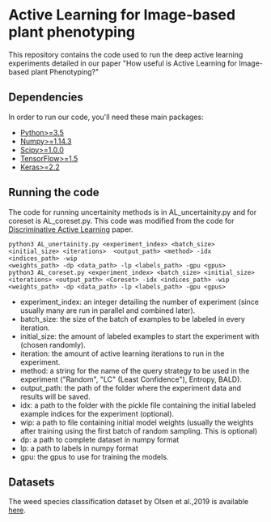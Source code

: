 # Active Learning for Image-based plant phenotyping
This repository contains the code used to run the deep active learning experiments detailed in our paper "How useful is Active Learning for Image-based plant Phenotyping?"
## Dependencies
In order to run our code, you'll need these main packages:

- [Python>=3.5](https://www.python.org/)
- [Numpy>=1.14.3](https://numpy.org/)
- [Scipy>=1.0.0](https://www.scipy.org/)
- [TensorFlow>=1.5](https://www.tensorflow.org/)
- [Keras>=2.2](https://keras.io/)
## Running the code
The code for running uncertainity methods is in AL_uncertainity.py and for coreset is AL_coreset.py. This code was modified from the code for [Discriminative Active Learning](https://github.com/dsgissin/DiscriminativeActiveLearning) paper.
```
python3 AL_unertainity.py <experiment_index> <batch_size> <initial_size> <iterations>  <output_path> <method> -idx <indices_path> -wip
<weights_path> -dp <data_path> -lp <labels_path> -gpu <gpus>
python3 AL_coreset.py <experiment_index> <batch_size> <initial_size> <iterations> <output_path> <Coreset> -idx <indices_path> -wip
<weights_path> -dp <data_path> -lp <labels_path> -gpu <gpus>
```
- experiment_index: an integer detailing the number of experiment (since usually many are run in parallel and combined later).
- batch_size: the size of the batch of examples to be labeled in every iteration.
- initial_size: the amount of labeled examples to start the experiment with (chosen randomly).
- iteration: the amount of active learning iterations to run in the experiment.
- method: a string for the name of the query strategy to be used in the experiment ("Random", "LC" (Least Confidence"), Entropy, BALD).
- output_path: the path of the folder where the experiment data and results will be saved.
- idx: a path to the folder with the pickle file containing the initial labeled example indices for the experiment (optional).
- wip: a path to file containing initial model weights (usually the weights after training using the first batch of random sampling. This is optional)
- dp: a path to complete dataset in numpy format
- lp: a path to labels in numpy format
- gpu: the gpus to use for training the models.

## Datasets
The weed species classification dataset by Olsen et al.,2019 is available [here](https://github.com/AlexOlsen/DeepWeeds).
